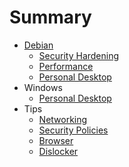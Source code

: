 # Summary

* [Debian](debian/README.md)
	* [Security Hardening](debian/security-hardening.md)
	* [Performance](debian/performance.md)
	* [Personal Desktop](debian/personal-desktop.md)
* Windows
  * [Personal Desktop](windows/personal-desktop.md)
* Tips
  * [Networking](tips/networking.md)
  * [Security Policies](tips/security-policies.md)
  * [Browser](tips/browser.md)
  * [Dislocker](tips/dislocker.md)
